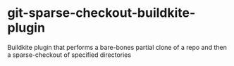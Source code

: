 # git-sparse-checkout-buildkite-plugin
Buildkite plugin that performs a bare-bones partial clone of a repo and then a sparse-checkout of specified directories
